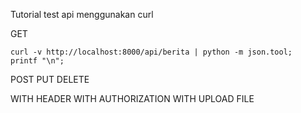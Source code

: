 Tutorial test api menggunakan curl

GET
```
curl -v http://localhost:8000/api/berita | python -m json.tool;
printf "\n";
```

POST 
PUT 
DELETE

WITH HEADER
WITH AUTHORIZATION
WITH UPLOAD FILE
